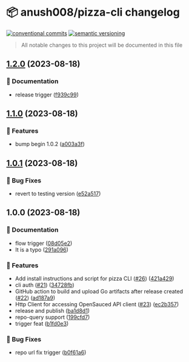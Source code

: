# 📦 anush008/pizza-cli changelog

[![conventional commits](https://img.shields.io/badge/conventional%20commits-1.0.0-yellow.svg)](https://conventionalcommits.org)
[![semantic versioning](https://img.shields.io/badge/semantic%20versioning-2.0.0-green.svg)](https://semver.org)

> All notable changes to this project will be documented in this file

## [1.2.0](https://github.com/Anush008/pizza-cli/compare/v1.1.0...v1.2.0) (2023-08-18)


### 📝 Documentation

* release trigger ([f939c99](https://github.com/Anush008/pizza-cli/commit/f939c99447e710058f4a40775d0b715fd4e0931e))

## [1.1.0](https://github.com/Anush008/pizza-cli/compare/v1.0.1...v1.1.0) (2023-08-18)


### 🍕 Features

* bump begin 1.0.2 ([a003a3f](https://github.com/Anush008/pizza-cli/commit/a003a3f118c27c5398ec68849062d99e10394059))

## [1.0.1](https://github.com/Anush008/pizza-cli/compare/v1.0.0...v1.0.1) (2023-08-18)


### 🐛 Bug Fixes

* revert to testing version ([e52a517](https://github.com/Anush008/pizza-cli/commit/e52a5174ef3e936f85f3b2a16088e43d3efd1c98))

## 1.0.0 (2023-08-18)


### 📝 Documentation

* flow trigger ([08d05e2](https://github.com/Anush008/pizza-cli/commit/08d05e2e40ed13a8fdb1d16f15f944e0f96c1365))
* It is a typo ([291a096](https://github.com/Anush008/pizza-cli/commit/291a096a8e131f2687f503e7c74007496f6137a8))


### 🍕 Features

* Add install instructions and script for pizza CLI ([#26](https://github.com/Anush008/pizza-cli/issues/26)) ([421a429](https://github.com/Anush008/pizza-cli/commit/421a429ed99cca957365106485da97e085b0f173))
* cli auth ([#21](https://github.com/Anush008/pizza-cli/issues/21)) ([34728fb](https://github.com/Anush008/pizza-cli/commit/34728fb62d01b746ffc8ede3c97a090b32b0b9f9))
* GitHub action to build and upload Go artifacts after release created ([#22](https://github.com/Anush008/pizza-cli/issues/22)) ([ad187a9](https://github.com/Anush008/pizza-cli/commit/ad187a9f3229e41785a09130132a799378c04528))
* Http Client for accessing OpenSauced API client ([#23](https://github.com/Anush008/pizza-cli/issues/23)) ([ec2b357](https://github.com/Anush008/pizza-cli/commit/ec2b35789a2864d38bf63e0ec1a3b68393a34e9b))
* release and publish ([ba1d8d1](https://github.com/Anush008/pizza-cli/commit/ba1d8d12745c791bfdad8d2c1b369630add398d9))
* repo-query support ([199cfd7](https://github.com/Anush008/pizza-cli/commit/199cfd7b04e1e1683cce5abc08c57bbef01644f6))
* trigger feat ([b1fd0e3](https://github.com/Anush008/pizza-cli/commit/b1fd0e3974c5434d8b4f7b3f2dd3e0fa989fe38f))


### 🐛 Bug Fixes

* repo url fix trigger ([b0f61a6](https://github.com/Anush008/pizza-cli/commit/b0f61a65a7a9a15f048e88958cbcef8acda99f2b))
